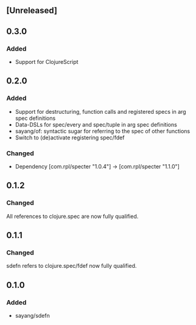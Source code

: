 ## [Unreleased]

## 0.3.0

### Added

* Support for ClojureScript

## 0.2.0

### Added

* Support for destructuring, function calls and registered specs in arg spec definitions
* Data-DSLs for spec/every and spec/tuple in arg spec definitions
* sayang/of: syntactic sugar for referring to the spec of other functions
* Switch to (de)activate registering spec/fdef

### Changed

* Dependency  [com.rpl/specter "1.0.4"] -> [com.rpl/specter "1.1.0"]

## 0.1.2

### Changed

All references to clojure.spec are now fully qualified.

## 0.1.1

### Changed

sdefn refers to clojure.spec/fdef now fully qualified.

## 0.1.0

### Added

* sayang/sdefn
